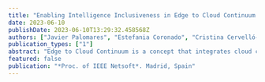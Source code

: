 ```yaml
---
title: "Enabling Intelligence Inclusiveness in Edge to Cloud Continuum: Challenges and Opportunitiess"
date: 2023-06-10
publishDate: 2023-06-10T13:29:32.458568Z
authors: ["Javier Palomares", "Estefania Coronado", "Cristina Cervelló-Pastor", "Shuaib Siddiqui"]
publication_types: ["1"]
abstract: "Edge to Cloud Continuum is a concept that integrates cloud computing and cellular networks that has been gaining popularity due to its potential to provide a seamless user experience and address the challenges of managing complex multi-domain networks involving massive IoT devices. Enabling intelligence in the Edge to Cloud Continuum can further enhance its capabilities, offering benefits such as reduced latency, improved scalability, enhanced resource utilization, and increased context awareness. This paper provides insights into the opportunities and challenges of enabling intelligence in Edge to Cloud Continuum, highlighting the potential of this technology. This study presents a comprehensive review of the existing literature on enabling intelligence in Edge to Cloud Continuum, to reach the research questions that will construct the PhD. Various tools and technologies that can be used to integrate intelligence into the Edge to Cloud Continuum system were explored and analyzed. In addition, this study provides a detailed work plan for the upcoming months of the project."
featured: false
publication: "*Proc. of IEEE Netsoft*. Madrid, Spain"
---
```


